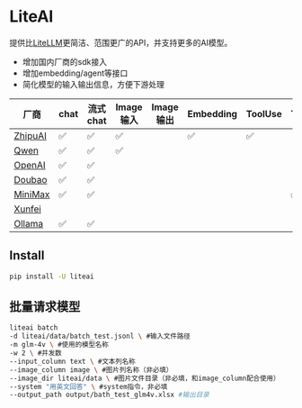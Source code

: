 # LiteAI

提供比[LiteLLM](https://github.com/BerriAI/litellm)更简洁、范围更广的API，并支持更多的AI模型。

- 增加国内厂商的sdk接入
- 增加embedding/agent等接口
- 简化模型的输入输出信息，方便下游处理

| 厂商                                                                                     | chat | 流式chat | Image输入 | Image输出 | Embedding | ToolUse | TTS | ASR |
| ---------------------------------------------------------------------------------------- | ---- | -------- | --------- | --------- | --------- | ------- | --- | --- |
| [ZhipuAI](https://open.bigmodel.cn/dev/api#glm-4)                                           | ✅   | ✅       | ✅        |           | ✅        | ✅      |     |     |
| [Qwen](https://help.aliyun.com/zh/dashscope/qwen-api-details)                               | ✅   | ✅       | ✅        |           |           |         |     |     |
| [OpenAI](https://platform.openai.com/docs/guides/chat-completions)                          | ✅   | ✅       |           |           |           |         |     |     |
| [Doubao](https://www.volcengine.com/docs/82379/1263482)                                     | ✅   | ✅       |           |           |           |         |     |     |
| [MiniMax](https://platform.minimaxi.com/document/Announcement?key=66701c5e1d57f38758d58180) | ✅   | ✅       |           |           |           |         | ✅  |     |
| [Xunfei](https://www.xfyun.cn/doc/asr/voicedictation/API.html)                              |      |          |           |           |           |         |     | ✅  |
| [Ollama](https://ollama.com/)                                                               | ✅   | ✅       |           |           |           |         |     |     |



## Install
```bash
pip install -U liteai
```

## 批量请求模型
```bash
liteai batch 
-d liteai/data/batch_test.jsonl \ #输入文件路径
-m glm-4v \ #使用的模型名称
-w 2 \ #并发数
--input_column text \ #文本列名称
--image_column image \ #图片列名称（非必填）
--image_dir liteai/data \ #图片文件目录（非必填，和image_column配合使用）
--system "用英文回答" \ #system指令，非必填
--output_path output/bath_test_glm4v.xlsx #输出目录
```
